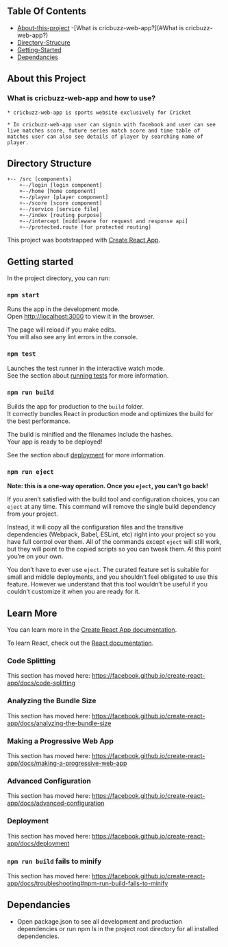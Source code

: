 ## Table Of Contents
- [About-this-project](#About-this-project)
    -[What is cricbuzz-web-app?](#What is cricbuzz-web-app?)
- [Directory-Strucure](#Directory-Structure)
- [Getting-Started](#Getting-Started)
- [Dependancies](#Dependancies)

## About this Project

### What is cricbuzz-web-app and how to use?

    * cricbuzz-web-app is sports website exclusively for Cricket

    * In cricbuzz-web-app user can signin with facebook and user can see live matches score, future series match score and time table of matches user can also see details of player by searching name of player.

## Directory Structure

```
+-- /src [components]
    +--/login [login component]
    +--/home [home component]
    +--/player [player component]
    +--/score [score component]
    +--/service [service file]
    +--/index [routing purpose]
    +--/intercept [middleware for request and response api]
    +--/protected.route [for protected routing]
```
This project was bootstrapped with [Create React App](https://github.com/facebook/create-react-app).

## Getting started

In the project directory, you can run:

### `npm start`

Runs the app in the development mode.<br>
Open [http://localhost:3000](http://localhost:3000) to view it in the browser.

The page will reload if you make edits.<br>
You will also see any lint errors in the console.

### `npm test`

Launches the test runner in the interactive watch mode.<br>
See the section about [running tests](https://facebook.github.io/create-react-app/docs/running-tests) for more information.

### `npm run build`

Builds the app for production to the `build` folder.<br>
It correctly bundles React in production mode and optimizes the build for the best performance.

The build is minified and the filenames include the hashes.<br>
Your app is ready to be deployed!

See the section about [deployment](https://facebook.github.io/create-react-app/docs/deployment) for more information.

### `npm run eject`

**Note: this is a one-way operation. Once you `eject`, you can’t go back!**

If you aren’t satisfied with the build tool and configuration choices, you can `eject` at any time. This command will remove the single build dependency from your project.

Instead, it will copy all the configuration files and the transitive dependencies (Webpack, Babel, ESLint, etc) right into your project so you have full control over them. All of the commands except `eject` will still work, but they will point to the copied scripts so you can tweak them. At this point you’re on your own.

You don’t have to ever use `eject`. The curated feature set is suitable for small and middle deployments, and you shouldn’t feel obligated to use this feature. However we understand that this tool wouldn’t be useful if you couldn’t customize it when you are ready for it.

## Learn More

You can learn more in the [Create React App documentation](https://facebook.github.io/create-react-app/docs/getting-started).

To learn React, check out the [React documentation](https://reactjs.org/).

### Code Splitting

This section has moved here: https://facebook.github.io/create-react-app/docs/code-splitting

### Analyzing the Bundle Size

This section has moved here: https://facebook.github.io/create-react-app/docs/analyzing-the-bundle-size

### Making a Progressive Web App

This section has moved here: https://facebook.github.io/create-react-app/docs/making-a-progressive-web-app

### Advanced Configuration

This section has moved here: https://facebook.github.io/create-react-app/docs/advanced-configuration

### Deployment

This section has moved here: https://facebook.github.io/create-react-app/docs/deployment

### `npm run build` fails to minify

This section has moved here: https://facebook.github.io/create-react-app/docs/troubleshooting#npm-run-build-fails-to-minify

## Dependancies

* Open package.json to see all development and production dependencies or run npm ls in the project root directory for all installed dependencies.
